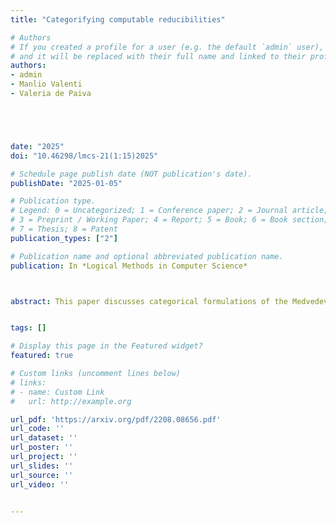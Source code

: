 ```yaml
---
title: "Categorifying computable reducibilities"

# Authors
# If you created a profile for a user (e.g. the default `admin` user), write the username (folder name) here 
# and it will be replaced with their full name and linked to their profile.
authors:
- admin
- Manlio Valenti
- Valeria de Paiva





date: "2025"
doi: "10.46298/lmcs-21(1:15)2025"

# Schedule page publish date (NOT publication's date).
publishDate: "2025-01-05"

# Publication type.
# Legend: 0 = Uncategorized; 1 = Conference paper; 2 = Journal article;
# 3 = Preprint / Working Paper; 4 = Report; 5 = Book; 6 = Book section;
# 7 = Thesis; 8 = Patent
publication_types: ["2"]

# Publication name and optional abbreviated publication name.
publication: In *Logical Methods in Computer Science*



abstract: This paper discusses categorical formulations of the Medvedev, Muchnik and Weirauch reducibilities in Computability Theory and connects these reducibilities to different Lawvere categorical doctrines. These specific doctrines were used in previous work to provide categorical models for Dialectica logical properties. We relate Medvedev and Weyrauch doctrines to the Dialectica doctrine, showing that all these doctrines can be conceptualized in terms of (logic) quantifier (existential and universal) completions. 


tags: []

# Display this page in the Featured widget?
featured: true

# Custom links (uncomment lines below)
# links:
# - name: Custom Link
#   url: http://example.org

url_pdf: 'https://arxiv.org/pdf/2208.08656.pdf'
url_code: ''
url_dataset: ''
url_poster: ''
url_project: ''
url_slides: ''
url_source: ''
url_video: ''


---
```



